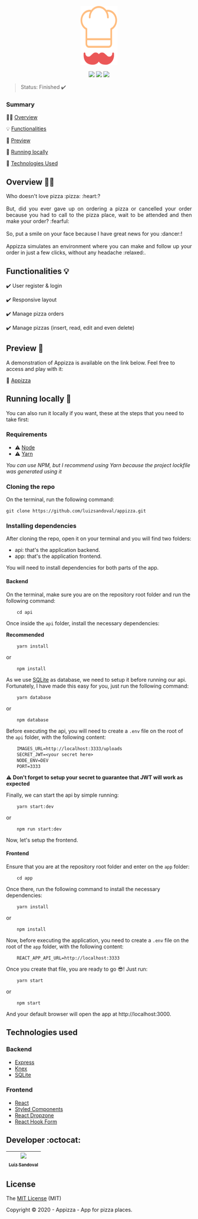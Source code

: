 <div align="center">
    <img 
        src="https://github.com/luizsandoval/appizza/blob/master/app/src/assets/logo.svg" width="100" 
        height="160" 
    />
</div>

<p align="center">
  <img src="https://img.shields.io/static/v1?label=react&message=framework&color=blue&style=for-the-badge&logo=REACT"/>
  <img src="https://img.shields.io/static/v1?label=Netlify&message=deploy&color=blue&style=for-the-badge&logo=netlify"/>
  <img src="http://img.shields.io/static/v1?label=License&message=MIT&color=green&style=for-the-badge"/>
</p>

> Status: Finished :heavy_check_mark:

### Summary 

:man_teacher: [Overview](#overview)

:bulb: [Functionalities](#functionalities)

:rocket: [Preview](#preview)

:wrench: [Running locally](#running-locally)

:eyes: [Technologies Used](#technologies-used)

## Overview :man_teacher:

<p align="justify">
  Who doesn't love pizza :pizza: :heart:? 
  <br />
  <br />
  But, did you ever gave up on ordering a pizza or cancelled your order because you had to call to the pizza place, wait to be attended and then make your order? :fearful:
  <br />
  <br />
  So, put a smile on your face because I have great news for you :dancer:!
  <br />
  <br />
   Appizza simulates an environment where you can make and follow up your order in just a few clicks, without any headache :relaxed:.
</p>

## Functionalities :bulb:

:heavy_check_mark: User register & login

:heavy_check_mark: Responsive layout

:heavy_check_mark: Manage pizza orders

:heavy_check_mark: Manage pizzas (insert, read, edit and even delete)

## Preview :rocket:

A demonstration of Appizza is available on the link below. Feel free to access and play with it:

:link: [Appizza](https://appizza.netlify.app)


## Running locally :wrench:

You can also run it locally if you want, these at the steps that you need to take first:

### Requirements

- :warning: [Node](https://nodejs.org/en/download/)
- :warning: [Yarn](https://yarnpkg.com)

<i>You can use NPM, but I recommend using Yarn because the project lockfile was generated using it</i>

### Cloning the repo

On the terminal, run the following command: 

```
git clone https://github.com/luizsandoval/appizza.git
```

### Installing dependencies

After cloning the repo, open it on your terminal and you will find two folders:

- api: that's the application backend.
- app: that's the application frontend.

You will need to install dependencies for both parts of the app.

#### Backend

On the terminal, make sure you are on the repository root folder and run the following command:

```
    cd api
```

Once inside the `api` folder, install the necessary dependencies:

<b>Recommended</b>
```
    yarn install
```

or

```
    npm install
```

As we use [SQLite](https://www.sqlite.org/index.html) as database, we need to setup it before running our api. Fortunately, I have made this easy for you, just run the following command:

```
    yarn database
```

or 

```
    npm database
```

Before executing the api, you will need to create a `.env` file on the root of the `api` folder, with the following content:

```
    IMAGES_URL=http://localhost:3333/uploads
    SECRET_JWT=<your secret here>
    NODE_ENV=DEV
    PORT=3333
```

:warning: <b>Don't forget to setup your secret to guarantee that JWT will work as expected</b>

Finally, we can start the api by simple running:

```
    yarn start:dev
```

or

```
    npm run start:dev
```

Now, let's setup the frontend.

#### Frontend

Ensure that you are at the repository root folder and enter on the `app` folder:

```
    cd app
```

Once there, run the following command to install the necessary dependencies:

```
    yarn install
```

or

```
    npm install
```

Now, before executing the application, you need to create a `.env` file on the root of the `app` folder, with the following content:

```
    REACT_APP_API_URL=http://localhost:3333
```

Once you create that file, you are ready to go :sunglasses:! Just run:

```
    yarn start
```

or

```
    npm start
```

And your default browser will open the app at http://localhost:3000.

## Technologies used

### Backend
- [Express](https://expressjs.com)
- [Knex](http://knexjs.org)
- [SQLite](https://www.sqlite.org/index.html)

### Frontend
- [React](https://reactjs.org)
- [Styled Components](https://styled-components.com)
- [React Dropzone](https://react-dropzone.js.org)
- [React Hook Form](https://react-hook-form.com)

## Developer :octocat:

| [<img src="https://avatars1.githubusercontent.com/u/26174441?s=400&u=44492cf071f1eb84049c856cf3930f3e073b05b9&v=4" width=115><br><sub>Luiz Sandoval</sub>](https://github.com/luizsandoval)
| :---: 

## License

The [MIT License](https://opensource.org/licenses/MIT) (MIT)

Copyright :copyright: 2020 - Appizza - App for pizza places.
